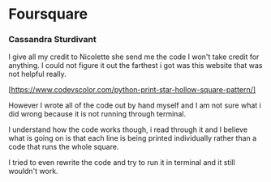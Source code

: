 # Foursquare
### Cassandra Sturdivant

I give all my credit to Nicolette she send me the code I won't take credit for anything. I could not figure it out the farthest i got was this website that was not helpful really.

[https://www.codevscolor.com/python-print-star-hollow-square-pattern/]

However I wrote all of the code out by hand myself and I am not sure what i did wrong because it is not running through terminal.

I understand how the code works though, i read through it and I believe what is going on is that each line is being printed individually rather than a code that runs the whole square.

I tried to even rewrite the code and try to run it in terminal and it still wouldn't work.

